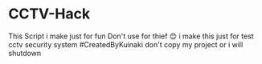# CCTV-Hack
This Script i make just for fun
Don't use for thief 😊
i make this just for test cctv security system
#CreatedByKuinaki
don't copy my project or i will shutdown
